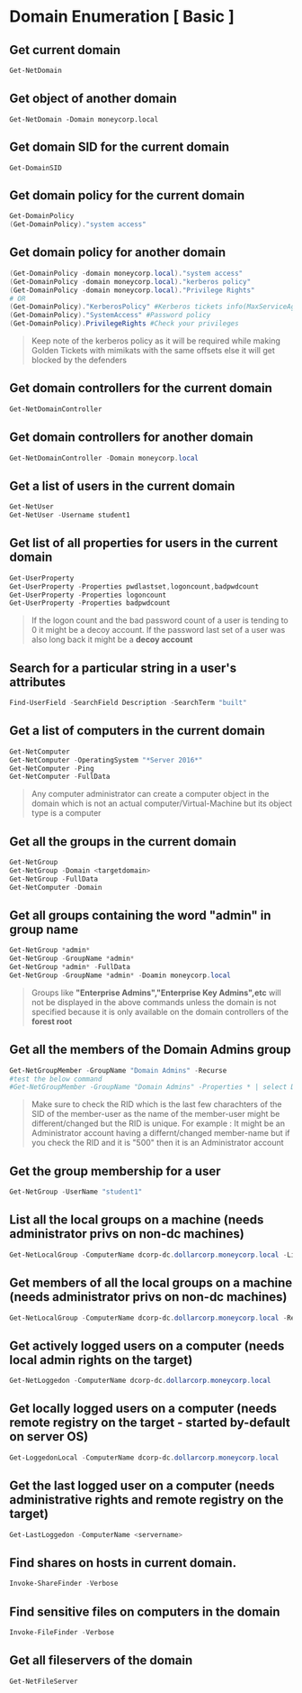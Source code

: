 # Domain Enumeration [ Basic ]

## Get current domain
```powershell
Get-NetDomain
```

## Get object of another domain
```poweshell
Get-NetDomain -Domain moneycorp.local
```

## Get domain SID for the current domain
```powerhshell
Get-DomainSID
```

## Get domain policy for the current domain
```powershell
Get-DomainPolicy
(Get-DomainPolicy)."system access"
```

## Get domain policy for another domain
```powershell
(Get-DomainPolicy -domain moneycorp.local)."system access"
(Get-DomainPolicy -domain moneycorp.local)."kerberos policy"
(Get-DomainPolicy -domain moneycorp.local)."Privilege Rights"
# OR
(Get-DomainPolicy)."KerberosPolicy" #Kerberos tickets info(MaxServiceAge)
(Get-DomainPolicy)."SystemAccess" #Password policy
(Get-DomainPolicy).PrivilegeRights #Check your privileges
```

> Keep note of the kerberos policy as it will be required while making Golden Tickets with mimikats with the same offsets else it will get blocked by the defenders


## Get domain controllers for the current domain
```powershell
Get-NetDomainController
```

## Get domain controllers for another domain
```powershell
Get-NetDomainController -Domain moneycorp.local
```

## Get a list of users in the current domain
```powershell
Get-NetUser
Get-NetUser -Username student1
```

## Get list of all properties for users in the current domain
```powershell
Get-UserProperty
Get-UserProperty -Properties pwdlastset,logoncount,badpwdcount
Get-UserProperty -Properties logoncount
Get-UserProperty -Properties badpwdcount
```

>  If the logon count and the bad password count of a user is tending to 0 it might be a decoy account. If the password last set of a user was also long back it might be a **decoy account**


## Search for a particular string in a user's attributes
```powershell
Find-UserField -SearchField Description -SearchTerm "built"
```

## Get a list of computers in the current domain
```powershell
Get-NetComputer
Get-NetComputer -OperatingSystem "*Server 2016*"
Get-NetComputer -Ping
Get-NetComputer -FullData
```

> Any computer administrator can create a computer object in the domain which is not an actual computer/Virtual-Machine but its object type is a computer


## Get all the groups in the current domain
```powershell
Get-NetGroup
Get-NetGroup -Domain <targetdomain>
Get-NetGroup -FullData
Get-NetComputer -Domain
```

## Get all groups containing the word "admin" in group name
```powershell
Get-NetGroup *admin*
Get-NetGroup -GroupName *admin*
Get-NetGroup *admin* -FullData
Get-NetGroup -GroupName *admin* -Doamin moneycorp.local
```
> Groups like **"Enterprise Admins","Enterprise Key Admins",etc** will not be displayed in the above commands unless the domain is not specified because it is only available on the domain controllers of the **forest root**


## Get all the members of the Domain Admins group
```powershell
Get-NetGroupMember -GroupName "Domain Admins" -Recurse
#test the below command
#Get-NetGroupMember -GroupName "Domain Admins" -Properties * | select DistinguishedName,GroupCategory,GroupScope,Name,Members
```

> Make sure to check the RID which is the last few charachters of the SID of the member-user as the name of the member-user might be different/changed but the RID is unique. For example : It might be an Administrator account having a differnt/changed member-name but if you check the RID and it is "500" then it is an Administrator account


## Get the group membership for a user
```powershell
Get-NetGroup -UserName "student1"
```

## List all the local groups on a machine (needs administrator privs on non-dc machines) 
```powershell
Get-NetLocalGroup -ComputerName dcorp-dc.dollarcorp.moneycorp.local -ListGroups
```

## Get members of all the local groups on a machine (needs administrator privs on non-dc machines)
```powershell
Get-NetLocalGroup -ComputerName dcorp-dc.dollarcorp.moneycorp.local -Recurse
```

## Get actively logged users on a computer (needs local admin rights on the target)
```powershell
Get-NetLoggedon -ComputerName dcorp-dc.dollarcorp.moneycorp.local 
```

## Get locally logged users on a computer (needs remote registry on the target - started by-default on server OS)
```powershell
Get-LoggedonLocal -ComputerName dcorp-dc.dollarcorp.moneycorp.local 
```
 
## Get the last logged user on a computer (needs administrative rights and remote registry on the target)
```powershell
Get-LastLoggedon -ComputerName <servername>
```

## Find shares on hosts in current domain.
```powershell
Invoke-ShareFinder -Verbose
```

## Find sensitive files on computers in the domain
```powershell
Invoke-FileFinder -Verbose
```

## Get all fileservers of the domain
```powershell
Get-NetFileServer
```

